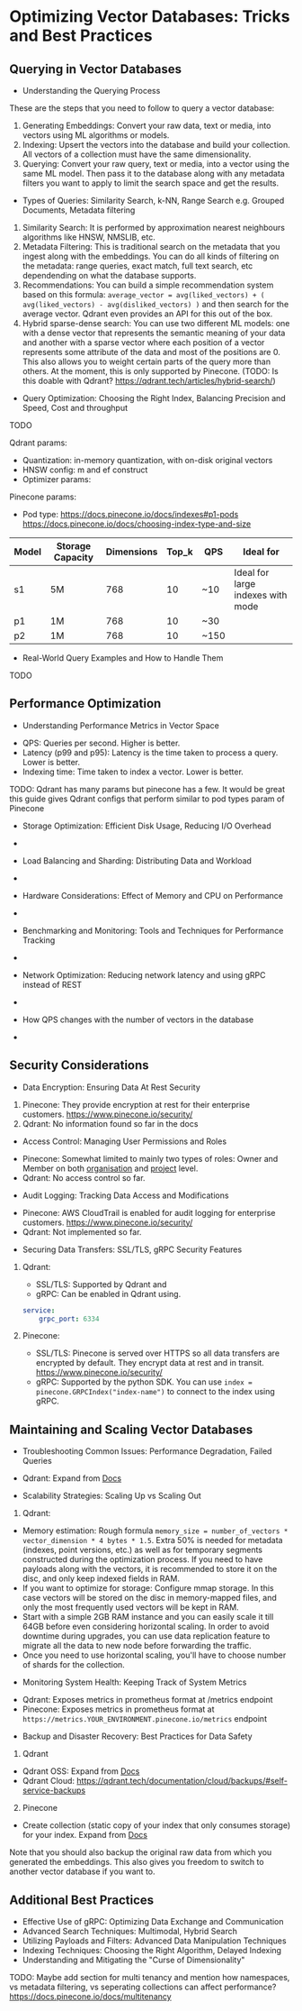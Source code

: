 # Optimizing Vector Databases: Tricks and Best Practices

## Querying in Vector Databases
* Understanding the Querying Process

These are the steps that you need to follow to query a vector database:
1. Generating Embeddings: Convert your raw data, text or media, into vectors using ML algorithms or models.
2. Indexing: Upsert the vectors into the database and build your collection. All vectors of a collection must have the same dimensionality.
3. Querying: Convert your raw query, text or media, into a vector using the same ML model. Then pass it to the database along with any metadata filters you want to apply to limit the search space and get the results.

* Types of Queries: Similarity Search, k-NN, Range Search e.g. Grouped Documents, Metadata filtering

1. Similarity Search: It is performed by approximation nearest neighbours algorithms like HNSW, NMSLIB, etc.
2. Metadata Filtering: This is traditional search on the metadata that you ingest along with the embeddings. You can do all kinds of filtering on the metadata: range queries, exact match, full text search, etc dependending on what the database supports.
3. Recommendations: You can build a simple recommendation system based on this formula: `average_vector = avg(liked_vectors) + ( avg(liked_vectors) - avg(disliked_vectors) )` and then search for the average vector. Qdrant even provides an API for this out of the box.
4. Hybrid sparse-dense search: You can use two different ML models: one with a dense vector that represents the semantic meaning of your data and another with a sparse vector where each position of a vector represents some attribute of the data and most of the positions are 0. This also allows you to weight certain parts of the query more than others. At the moment, this is only supported by Pinecone. (TODO: Is this doable with Qdrant? https://qdrant.tech/articles/hybrid-search/)

* Query Optimization: Choosing the Right Index, Balancing Precision and Speed, Cost and throughput

TODO

Qdrant params:
- Quantization: in-memory quantization, with on-disk original vectors
- HNSW config: m and ef construct
- Optimizer params:

Pinecone params:
- Pod type: https://docs.pinecone.io/docs/indexes#p1-pods https://docs.pinecone.io/docs/choosing-index-type-and-size

| Model | Storage Capacity | Dimensions | Top_k | QPS | Ideal for  |
|-------|-----------------|-------------|-------|-----|------------|
| s1    | 5M              | 768         | 10    | ~10 |      Ideal for large indexes with mode       |
| p1    | 1M              | 768         | 10    | ~30 |            |
| p2    | 1M              | 768         | 10    | ~150|            |

* Real-World Query Examples and How to Handle Them

TODO


## Performance Optimization
* Understanding Performance Metrics in Vector Space
- QPS: Queries per second. Higher is better.
- Latency (p99 and p95): Latency is the time taken to process a query. Lower is better.
- Indexing time: Time taken to index a vector. Lower is better.

TODO: Qdrant has many params but pinecone has a few. It would be great this guide gives Qdrant configs that perform similar to pod types param of Pinecone

* Storage Optimization: Efficient Disk Usage, Reducing I/O Overhead
-


* Load Balancing and Sharding: Distributing Data and Workload
-

* Hardware Considerations: Effect of Memory and CPU on Performance
-

* Benchmarking and Monitoring: Tools and Techniques for Performance Tracking
-

* Network Optimization: Reducing network latency and using gRPC instead of REST
-

* How QPS changes with the number of vectors in the database
-

## Security Considerations
* Data Encryption: Ensuring Data At Rest Security
1. Pinecone: They provide encryption at rest for their enterprise customers. https://www.pinecone.io/security/
2. Qdrant: No information found so far in the docs

* Access Control: Managing User Permissions and Roles
- Pinecone: Somewhat limited to mainly two types of roles: Owner and Member on both [organisation](https://docs.pinecone.io/docs/organizations#organization-roles) and [project](https://docs.pinecone.io/docs/projects#project-roles) level.
- Qdrant: No access control so far.

* Audit Logging: Tracking Data Access and Modifications
- Pinecone: AWS CloudTrail is enabled for audit logging for enterprise customers. https://www.pinecone.io/security/
- Qdrant: Not implemented so far.

* Securing Data Transfers: SSL/TLS, gRPC Security Features
1. Qdrant:
    - SSL/TLS: Supported by Qdrant and
    - gRPC: Can be enabled in Qdrant using.
    ```yaml
    service:
        grpc_port: 6334
    ```

2. Pinecone:
    - SSL/TLS: Pinecone is served over HTTPS so all data transfers are encrypted by default. They encrypt data at rest and in transit. https://www.pinecone.io/security/
    - gRPC: Supported by the python SDK. You can use `index = pinecone.GRPCIndex("index-name")` to connect to the index using gRPC.

## Maintaining and Scaling Vector Databases
* Troubleshooting Common Issues: Performance Degradation, Failed Queries
- Qdrant: Expand from [Docs](https://qdrant.tech/documentation/tutorials/how-to/?selector=aHRtbCA%2BIGJvZHkgPiBkaXY6bnRoLW9mLXR5cGUoMSkgPiBzZWN0aW9uID4gZGl2ID4gZGl2ID4gZGl2ID4gYXJ0aWNsZSA%2BIGgyOm50aC1vZi10eXBlKDIp#solve-some-common-errors)

* Scalability Strategies: Scaling Up vs Scaling Out

1. Qdrant:
- Memory estimation: Rough formula `memory_size = number_of_vectors * vector_dimension * 4 bytes * 1.5`. Extra 50% is needed for metadata (indexes, point versions, etc.) as well as for temporary segments constructed during the optimization process. If you need to have payloads along with the vectors, it is recommended to store it on the disc, and only keep indexed fields in RAM.
- If you want to optimize for storage: Configure mmap storage. In this case vectors will be stored on the disc in memory-mapped files, and only the most frequently used vectors will be kept in RAM.
- Start with a simple 2GB RAM instance and you can easily scale it till 64GB before even considering horizontal scaling. In order to avoid downtime during upgrades, you can use data replication feature to migrate all the data to new node before forwarding the traffic.
- Once you need to use horizontal scaling, you'll have to choose number of shards for the collection.

* Monitoring System Health: Keeping Track of System Metrics
- Qdrant: Exposes metrics in prometheus format at /metrics endpoint
- Pinecone: Exposes metrics in prometheus format at `https://metrics.YOUR_ENVIRONMENT.pinecone.io/metrics` endpoint

* Backup and Disaster Recovery: Best Practices for Data Safety
1. Qdrant
- Qdrant OSS: Expand from [Docs](https://qdrant.tech/documentation/concepts/snapshots/#snapshots-for-the-whole-storage)
- Qdrant Cloud: https://qdrant.tech/documentation/cloud/backups/#self-service-backups

2. Pinecone
- Create collection (static copy of your index that only consumes storage) for your index. Expand from [Docs](https://docs.pinecone.io/docs/back-up-indexes#create-a-backup-using-a-collection)

Note that you should also backup the original raw data from which you generated the embeddings. This also gives you freedom to switch to another vector database if you want to.

## Additional Best Practices
* Effective Use of gRPC: Optimizing Data Exchange and Communication
* Advanced Search Techniques: Multimodal, Hybrid Search
* Utilizing Payloads and Filters: Advanced Data Manipulation Techniques
* Indexing Techniques: Choosing the Right Algorithm, Delayed Indexing
* Understanding and Mitigating the "Curse of Dimensionality"


TODO: Maybe add section for multi tenancy and mention how namespaces, vs metadata filtering, vs seperating collections can affect performance? https://docs.pinecone.io/docs/multitenancy
